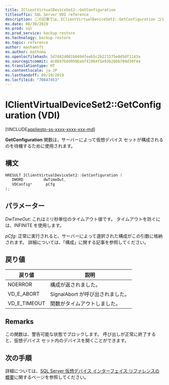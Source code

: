 ```yaml
---
title: IClientVirtualDeviceSet2::GetConfiguration
titlesuffix: SQL Server VDI reference
description: この記事では、IClientVirtualDeviceSet2::GetConfiguration コマンドのリファレンスを提供します。
ms.date: 08/30/2019
ms.prod: sql
ms.prod_service: backup-restore
ms.technology: backup-restore
ms.topic: reference
author: mashamsft
ms.author: mathoma
ms.openlocfilehash: 5d7d42d081b0494feeb5c2b221575e0d5df1143a
ms.sourcegitcommit: dc8697bdd950babf419b4f1e93b26bb789d39f4a
ms.translationtype: HT
ms.contentlocale: ja-JP
ms.lasthandoff: 09/10/2019
ms.locfileid: "70847453"
---
```

# <a name="iclientvirtualdeviceset2getconfiguration-vdi"></a>IClientVirtualDeviceSet2::GetConfiguration (VDI)

[!INCLUDE[appliesto-ss-xxxx-xxxx-xxx-md](../../../includes/appliesto-ss-xxxx-xxxx-xxx-md.md)]

**GetConfiguration** 関数は、サーバーによって仮想デバイス セットが構成されるのを待機するために使用されます。

## <a name="syntax"></a>構文

```c
HRESULT IClientVirtualDeviceSet2::GetConfiguration (
   DWORD         dwTimeOut,
   VDConfig*      pCfg
);
```

## <a name="parameters"></a>パラメーター

*DwTimeOut*: これはミリ秒単位のタイムアウト値です。 タイムアウトを防ぐには、INFINITE を使用します。

*pCfg*: 正常に実行されると、サーバーによって選択された構成がこの引数に格納されます。 詳細については、「構成」に関する記事を参照してください。

## <a name="return-value"></a>戻り値

|戻り値 | 説明 |
|---|---|
| NOERROR | 構成が返されました。 |
| VD_E_ABORT | SignalAbort が呼び出されました。 |
| VD_E_TIMEOUT | 関数がタイムアウトしました。 |

## <a name="remarks"></a>Remarks

この関数は、警告可能な状態でブロックします。 呼び出しが正常に終了すると、仮想デバイス セット内のデバイスを開くことができます。

## <a name="next-steps"></a>次の手順

詳細については、[SQL Server 仮想デバイス インターフェイス リファレンスの概要](reference-virtual-device-interface.md)に関するページを参照してください。